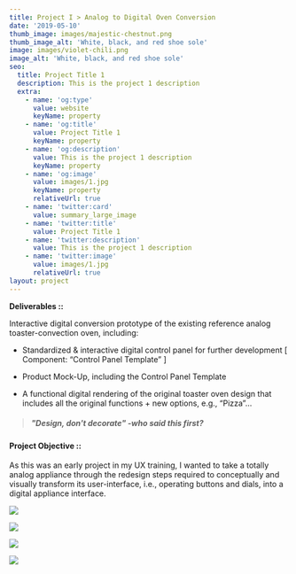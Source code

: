 ```yaml
---
title: Project I > Analog to Digital Oven Conversion
date: '2019-05-10'
thumb_image: images/majestic-chestnut.png
thumb_image_alt: 'White, black, and red shoe sole'
image: images/violet-chili.png
image_alt: 'White, black, and red shoe sole'
seo:
  title: Project Title 1
  description: This is the project 1 description
  extra:
    - name: 'og:type'
      value: website
      keyName: property
    - name: 'og:title'
      value: Project Title 1
      keyName: property
    - name: 'og:description'
      value: This is the project 1 description
      keyName: property
    - name: 'og:image'
      value: images/1.jpg
      keyName: property
      relativeUrl: true
    - name: 'twitter:card'
      value: summary_large_image
    - name: 'twitter:title'
      value: Project Title 1
    - name: 'twitter:description'
      value: This is the project 1 description
    - name: 'twitter:image'
      value: images/1.jpg
      relativeUrl: true
layout: project
---
```

**Deliverables ::**

Interactive digital conversion prototype of the existing reference analog toaster-convection oven, including:

*   Standardized & interactive digital control panel for further development \[ Component: “Control Panel Template” ]

*   Product Mock-Up, including the Control Panel Template

*   A functional digital rendering of the original toaster oven design that includes all the original functions + new options, e.g., “Pizza”...

> ##### **"Design, don't decorate" -who said this first?**

#### **Project Objective ::**

As this was an early project in my UX training, I wanted to take a totally analog appliance through the redesign steps required to conceptually and visually transform its user-interface, i.e., operating buttons and dials, into a digital appliance interface.

![](https://www.dropbox.com/s/ncs6xzfwph0j3it/UX1\_P4\_OsterToaster-ReDesn_LO-FI_SystemMap_ess.png?raw=1)

![](https://www.dropbox.com/s/kkwrfaji944pjic/UX1\_P4\_OsterToaster-ReDesn_HI-FI-\_SystemMap_ess.png?raw=1)

![](https://www.dropbox.com/s/fxulr9uhp58uwhw/Screen%20Shot%202021-06-03%20at%2012.39.29%20AM.png?raw=1)

![](/images/Project%201D%20-%20Toaster%20Oven%20Redesign%20copy.png)
